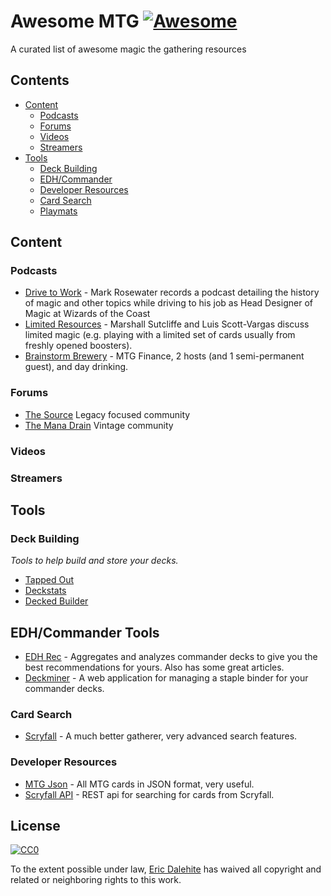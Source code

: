 # Awesome MTG [![Awesome](https://cdn.rawgit.com/sindresorhus/awesome/d7305f38d29fed78fa85652e3a63e154dd8e8829/media/badge.svg)](https://github.com/sindresorhus/awesome)
A curated list of awesome magic the gathering resources

## Contents

- [Content](#content)
  - [Podcasts](#podcasts)
  - [Forums](#forums)
  - [Videos](#videos)
  - [Streamers](#streamers)
- [Tools](#tools)
  - [Deck Building](#deck-building)
  - [EDH/Commander](#edh-commander-tools)
  - [Developer Resources](#developer-resources)
  - [Card Search](#cardsearch)
  - [Playmats](#playmats)

## Content
### Podcasts
- [Drive to Work](https://itunes.apple.com/us/podcast/magic-gathering-drive-to-work/id580709168?mt=2) - Mark Rosewater records a podcast detailing the history of magic and other topics while driving to his job as Head Designer of Magic at Wizards of the Coast
- [Limited Resources](http://lrcast.com) - Marshall Sutcliffe and Luis Scott-Vargas discuss limited magic (e.g. playing with a limited set of cards usually from freshly opened boosters).
- [Brainstorm Brewery](http://brainstormbrewery.com) - MTG Finance, 2 hosts (and 1 semi-permanent guest), and day drinking. 

### Forums
- [The Source](http://www.mtgthesource.com/forums/forum.php) Legacy focused community
- [The Mana Drain](http://www.themanadrain.com) Vintage community

### Videos

### Streamers
## Tools
### Deck Building
*Tools to help build and store your decks.*

- [Tapped Out](http://tappedout.net)
- [Deckstats](http://deckstats.net)
- [Decked Builder](http://www.deckedbuilder.com)

## EDH/Commander Tools
- [EDH Rec](https://edhrec.com) - Aggregates and analyzes commander decks to give you the best recommendations for yours. Also has some great articles.
- [Deckminer](https://deckminer.com) - A web application for managing a staple binder for your commander decks.

### Card Search
- [Scryfall](https://scryfall.com) - A much better gatherer, very advanced search features.



### Developer Resources
- [MTG Json](http://mtgjson.com/) - All MTG cards in JSON format, very useful.
- [Scryfall API](https://scryfall.com/docs/api-overview) - REST api for searching for cards from Scryfall.



## License
[![CC0](http://mirrors.creativecommons.org/presskit/buttons/88x31/svg/cc-zero.svg)](https://creativecommons.org/publicdomain/zero/1.0/)

To the extent possible under law, [Eric Dalehite](https://github.com/astrospective) has waived all copyright and related or neighboring rights to this work.
